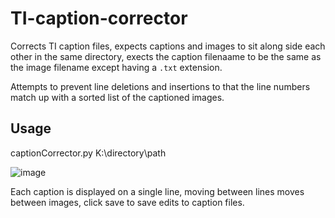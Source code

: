 # TI-caption-corrector
Corrects TI caption files, expects captions and images to sit along side each other in the same directory, exects the caption filenaame to be the same as the image filename except having a `.txt` extension.

Attempts to prevent line deletions and insertions to that the line numbers match up with a sorted list of the captioned images.

## Usage

captionCorrector.py K:\directory\path

![image](https://user-images.githubusercontent.com/35278260/197365155-8be771f9-7898-4022-9c7e-e868614ac486.png)

Each caption is displayed on a single line, moving between lines moves between images, click save to save edits to caption files.
